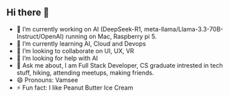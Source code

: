 ## Hi there 👋

- 🔭 I’m currently working on AI (DeepSeek-R1, meta-llama/Llama-3.3-70B-Instruct/OpenAI) running on Mac, Raspberry pi 5. 
- 🌱 I’m currently learning AI, Cloud and Devops
- 👯 I’m looking to collaborate on UI, UX, VR
- 🤔 I’m looking for help with AI
- 💬 Ask me about, I am Full Stack Developer, CS graduate intrested in tech stuff, hiking, attending meetups, making friends.
- 😄 Pronouns: Vamsee
- ⚡ Fun fact: I like Peanut Butter Ice Cream
